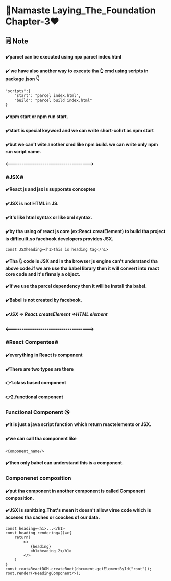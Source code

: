 # 🚀Namaste Laying_The_Foundation Chapter-3❤️
## 🗒️ Note 
#### ✔️parcel can be executed using npx parcel index.html 
#### ✔️ we have also another way to execute tha 👆 cmd using scripts in package.json 👇 
```
"scripts":{
    "start": "parcel index.html",
    "build": "parcel build index.html"
}
``` 
#### ✔️npm start or npm run start. 
#### ✔️start is special keyword and we can write short-cohrt as npm start 
#### ✔️but we can't wite another cmd like npm build. we can write only npm run script name.

#### <------------------------------------->

### 🔥JSX🔥 
#### ✔️React js and jsx is supporate conceptes 
#### ✔️JSX is not HTML in JS.
#### ✔️it's like html syntax or like xml syntax.
#### ✔️by tha using of react js core (ex:React.creatElement) to build tha project is difficuilt.so facebook developers provides JSX.
```
const JSXheading=<h1>this is heading tag</h1>
```
#### ✔️Tha 👆 code is JSX and in tha browser js engine can't understand tha above code.if we are use tha babel library then it will convert into react core code and it's finnaly a object.
#### ✔️If we use tha parcel dependency then it will be install tha babel.
#### ✔️Babel is not created by facebook.
##### ✔️JSX => React.createElement =>HTML element 

#### <-------------------------------------> 

### 🔥React Compentes🔥
#### ✔️everything in React is component 
#### ✔️There are two types are there 
#### 👉1.class based component 
#### 👉2.functional component 
### Functional Component 😘
#### ✔️it is just a java script function which return reactelements or JSX.
#### ✔️we can call tha component like 
```
<Component_name/>
```
#### ✔️then only babel can understand this is a component.  
### Componenet composition 
#### ✔️put tha component in another component is called Component composition.
#### ✔️JSX is sanitizing.That's mean it doesn't allow virse code which is acceses tha caches or coockes of our data.  
```
const heading=<h1>...</h1>
const heading_rendering=()=>{
    return(
        <>
           {heading}
           <h1>heading 2</h1>
        </>
    )
}
const root=ReactDOM.createRoot(document.getElementById("root"));
root.render(<HeadingComponent/>);
```


